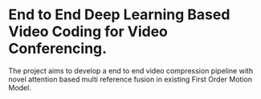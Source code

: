 # End to End Deep Learning Based Video Coding for Video Conferencing.

The project aims to develop a end to end video compression pipeline with novel attention based multi reference fusion in existing First Order Motion Model.   
 
